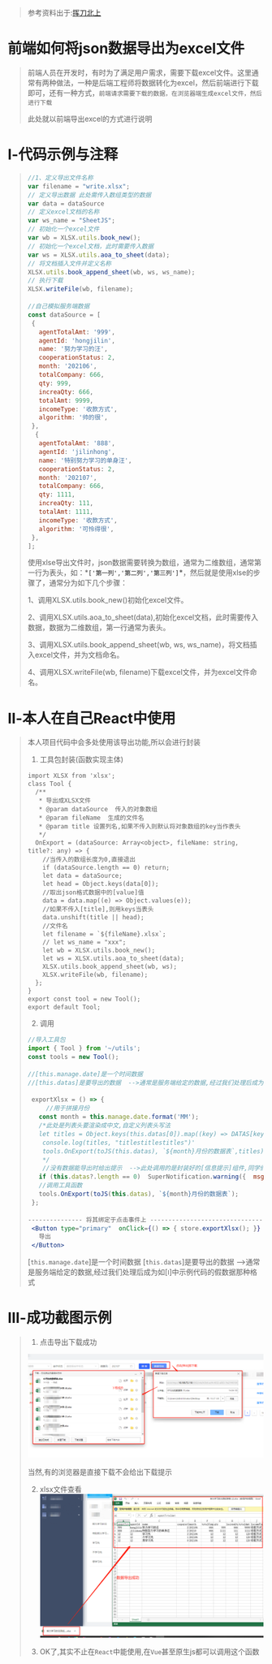 > 参考资料出于:[挥刀北上](https://cloud.tencent.com/developer/user/5837318)

# 前端如何将json数据导出为excel文件

>前端人员在开发时，有时为了满足用户需求，需要下载excel文件。这里通常有两种做法，一种是后端工程师将数据转化为excel，然后前端进行下载即可，还有一种方式，`前端请求需要下载的数据，在浏览器端生成excel文件，然后进行下载`
>
>此处就以前端导出excel的方式进行说明

# Ⅰ-代码示例与注释

>```jsx
>//1、定义导出文件名称
>var filename = "write.xlsx";
>// 定义导出数据 此处需传入数组类型的数据
>var data = dataSource
>// 定义excel文档的名称
>var ws_name = "SheetJS";
>// 初始化一个excel文件
>var wb = XLSX.utils.book_new();
>// 初始化一个excel文档，此时需要传入数据
>var ws = XLSX.utils.aoa_to_sheet(data);
>// 将文档插入文件并定义名称
>XLSX.utils.book_append_sheet(wb, ws, ws_name);
>// 执行下载
>XLSX.writeFile(wb, filename);
>
>//自己模拟服务端数据
>const dataSource = [
>  {
>    agentTotalAmt: '999',
>    agentId: 'hongjilin',
>    name: '努力学习的汪',
>    cooperationStatus: 2,
>    month: '202106',
>    totalCompany: 666,
>    qty: 999,
>    increaQty: 666,
>    totalAmt: 9999,
>    incomeType: '收款方式',
>    algorithm: '帅的很',
>  },
>   {
>    agentTotalAmt: '888',
>    agentId: 'jilinhong',
>    name: '特别努力学习的单身汪',
>    cooperationStatus: 2,
>    month: '202107',
>    totalCompany: 666,
>    qty: 1111,
>    increaQty: 111,
>    totalAmt: 1111,
>    incomeType: '收款方式',
>    algorithm: '可怜得很',
>  },
>];
>```
>
>使用xlse导出文件时，json数据需要转换为数组，通常为二维数组，通常第一行为表头，如：***`['第一列','第二列','第三列']`\***，然后就是使用xlse的步骤了，通常分为如下几个步骤：
>
>1、调用XLSX.utils.book_new()初始化excel文件。
>
>2、调用XLSX.utils.aoa_to_sheet(data),初始化excel文档，此时需要传入数据，数据为二维数组，第一行通常为表头。
>
>3、调用XLSX.utils.book_append_sheet(wb, ws, ws_name)，将文档插入excel文件，并为文档命名。
>
>4、调用XLSX.writeFile(wb, filename)下载excel文件，并为excel文件命名。

# Ⅱ-本人在自己React中使用

>本人项目代码中会多处使用该导出功能,所以会进行封装
>
>1. 工具包封装(函数实现主体)
>
>   ```tsx
>   import XLSX from 'xlsx';
>   class Tool {
>     /**
>      * 导出成XLSX文件
>      * @param dataSource  传入的对象数组
>      * @param fileName  生成的文件名
>      * @param title 设置列名,如果不传入则默认将对象数组的key当作表头
>      */
>     OnExport = (dataSource: Array<object>, fileName: string, title?: any) => {
>       //当传入的数组长度为0,直接退出
>       if (dataSource.length == 0) return;
>       let data = dataSource;
>       let head = Object.keys(data[0]);
>       //取出json格式数据中的[value]值
>       data = data.map((e) => Object.values(e));
>       //如果不传入[title],则用keys当表头  
>       data.unshift(title || head);
>       //文件名
>       let filename = `${fileName}.xlsx`;
>       // let ws_name = "xxx";
>       let wb = XLSX.utils.book_new();
>       let ws = XLSX.utils.aoa_to_sheet(data);
>       XLSX.utils.book_append_sheet(wb, ws);
>       XLSX.writeFile(wb, filename);
>     };
>   }
>   export const tool = new Tool();
>   export default Tool;
>   ```
>
>2. 调用
>
>   ```jsx
>   //导入工具包
>   import { Tool } from '~/utils';
>   const tools = new Tool();
>   
>   //[this.manage.date]是一个时间数据
>   //[this.datas]是要导出的数据  -->通常是服务端给定的数据,经过我们处理后成为如[Ⅰ]中示例代码的那种格式
>   
>    exportXlsx = () => {
>        //用于拼接月份
>      const month = this.manage.date.format('MM');
>      /*此处是列表头要渲染成中文,自定义列表头写法
>      let titles = Object.keys(this.datas[0]).map((key) => DATAS[key]);
>       console.log(titles, "titlestitlestitles")'
>       tools.OnExport(toJS(this.datas), `${month}月份的数据表`,titles);
>       */
>       //没有数据能导出时给出提示  -->此处调用的是封装好的[信息提示]组件,同学们可以忽略此行代码
>      if (this.datas?.length == 0)  SuperNotification.warning({  msg: '无数据可导出'});
>      //调用工具函数
>      tools.OnExport(toJS(this.datas), `${month}月份的数据表`);
>    };
>   
>   --------------- 将其绑定于点击事件上 ----------------------------------------
>    <Button type="primary"  onClick={() => { store.exportXlsx(); }} >
>      导出
>    </Button>
>   ```
>
>   [`this.manage.date`]是一个时间数据
>   [`this.datas`]是要导出的数据  -->通常是服务端给定的数据,经过我们处理后成为如[`Ⅰ`]中示例代码的假数据那种格式

# Ⅲ-成功截图示例

>1. 点击导出下载成功
>
>   ![image-20210721154328134](JS碎片化知识点中的图片/image-20210721154328134.png)  
>
>   当然,有的浏览器是直接下载不会给出下载提示
>
>2. xlsx文件查看![image-20210721154626462](JS碎片化知识点中的图片/image-20210721155153046.png)
>
>3. OK了,其实不止在`React`中能使用,在`Vue`甚至原生js都可以调用这个函数




















